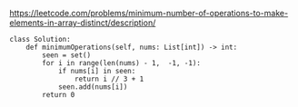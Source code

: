 https://leetcode.com/problems/minimum-number-of-operations-to-make-elements-in-array-distinct/description/

```
class Solution:
    def minimumOperations(self, nums: List[int]) -> int:
        seen = set()
        for i in range(len(nums) - 1,  -1, -1):
            if nums[i] in seen:
                return i // 3 + 1
            seen.add(nums[i])
        return 0
        
```